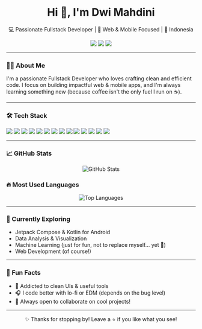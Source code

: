 <h1 align="center">Hi 👋, I'm Dwi Mahdini</h1>
<p align="center">💻 Passionate Fullstack Developer | 🎯 Web & Mobile Focused | 📍 Indonesia</p>

<p align="center">
  <a href="https://instagram.com/eja_reza5"><img src="https://img.shields.io/badge/Instagram-E4405F?style=for-the-badge&logo=instagram&logoColor=white"/></a>
  <a href="https://www.linkedin.com/in/m-novryanda-reza/"><img src="https://img.shields.io/badge/LinkedIn-0077B5?style=for-the-badge&logo=linkedin&logoColor=white"/></a>
  <a href="https://facebook.com/novryanda.reza.7"><img src="https://img.shields.io/badge/Facebook-1877F2?style=for-the-badge&logo=facebook&logoColor=white"/></a>
</p>

---

### 👨‍💻 About Me
I'm a passionate Fullstack Developer who loves crafting clean and efficient code. I focus on building impactful web & mobile apps, and I'm always learning something new (because coffee isn't the only fuel I run on ☕).

---

### 🛠 Tech Stack
<p>
  <img src="https://img.shields.io/badge/HTML5-E34F26?style=for-the-badge&logo=html5&logoColor=white"/>
  <img src="https://img.shields.io/badge/CSS3-1572B6?style=for-the-badge&logo=css3&logoColor=white"/>
  <img src="https://img.shields.io/badge/JavaScript-F7DF1E?style=for-the-badge&logo=javascript&logoColor=black"/>
  <img src="https://img.shields.io/badge/React-20232A?style=for-the-badge&logo=react&logoColor=61DAFB"/>
  <img src="https://img.shields.io/badge/Next.js-000000?style=for-the-badge&logo=next.js&logoColor=white"/>
  <img src="https://img.shields.io/badge/TailwindCSS-38B2AC?style=for-the-badge&logo=tailwind-css&logoColor=white"/>
  <img src="https://img.shields.io/badge/Node.js-339933?style=for-the-badge&logo=nodedotjs&logoColor=white"/>
  <img src="https://img.shields.io/badge/Express.js-404D59?style=for-the-badge&logo=express&logoColor=white"/>
  <img src="https://img.shields.io/badge/PostgreSQL-316192?style=for-the-badge&logo=postgresql&logoColor=white"/>
  <img src="https://img.shields.io/badge/Firebase-ffca28?style=for-the-badge&logo=firebase&logoColor=black"/>
  <img src="https://img.shields.io/badge/Android-3DDC84?style=for-the-badge&logo=android&logoColor=white"/>
  <img src="https://img.shields.io/badge/Python-3776AB?style=for-the-badge&logo=python&logoColor=white"/>
  <img src="https://img.shields.io/badge/FastAPI-009688?style=for-the-badge&logo=fastapi&logoColor=white"/>
  <img src="https://img.shields.io/badge/Java-007396?style=for-the-badge&logo=java&logoColor=white"/>
</p>

---

### 📈 GitHub Stats
<p align="center">
  <img src="https://github-readme-stats.vercel.app/api?username=novryanda&theme=radical&hide_border=false&include_all_commits=true&count_private=true" alt="GitHub Stats"/>
</p>

### 🔥 Most Used Languages
<p align="center">
  <img src="https://github-readme-stats.vercel.app/api/top-langs/?username=novryanda&theme=radical&hide_border=false&layout=compact" alt="Top Languages"/>
</p>

---

### 🚀 Currently Exploring
- Jetpack Compose & Kotlin for Android
- Data Analysis & Visualization
- Machine Learning (just for fun, not to replace myself... yet 🤖)
- Web Development (of course!)

---

### 🧩 Fun Facts
- 🧼 Addicted to clean UIs & useful tools
- 🎧 I code better with lo-fi or EDM (depends on the bug level)
- 🤝 Always open to collaborate on cool projects!

---

<p align="center">✨ Thanks for stopping by! Leave a ⭐ if you like what you see!</p>
